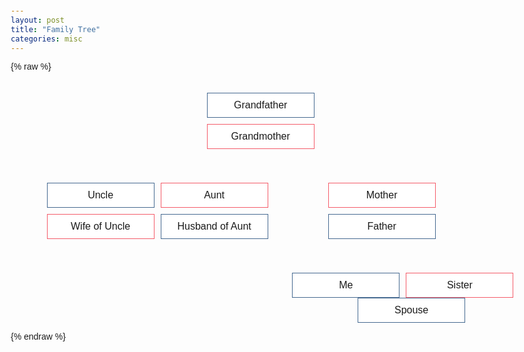 ```yaml
---
layout: post
title: "Family Tree"
categories: misc
---
```


{% raw %}
<html lang="en">
<head>
  <meta charset="UTF-8">
  <meta name="viewport" content="width=device-width, initial-scale=1.0">
  <title>Family Tree</title>
  <style>
    body {
      font-family: Arial, sans-serif;
      margin: 20px;
    }

    .tree {
      display: flex;
      justify-content: center;
      align-items: center;
      height: 90vh;
      margin-top: 20vh;
    }

    .person {
      border: 1px solid black;
      padding: 10px;
      min-width: 150px;
      background-color: #FFFFFF;
      display: inline-block;
    }

    .person.female {
      border-color: #F45B69;
    }

    .person.male {
      border-color: #456990;
    }

    .person div {
      text-align: center;
    }

    .person .name {
      font-size: 16px;
    }

    .person .parentDrop, .person .spouseDrop, .person .childDrop {
      border: 1px dashed #000000;
      width: auto;
      min-width: 80px;
      min-height: 80px;
      display: inline-block;
      vertical-align: top;
      position: relative;
      padding-top: 15px;
    }

    .person .parentDrop>span,
    .person .spouseDrop>span,
    .person .childDrop>span {
      position: absolute;
      top: 2px;
      left: 2px;
      font-weight: bold;
    }

    .parentDrop>.person,
    .spouseDrop>.person,
    .childDrop>.person {
      margin-top: 20px;
    }

    .tree ul {
      padding-top: 20px;
      position: relative;
      transition: all 0.5s;
      -webkit-transition: all 0.5s;
      -moz-transition: all 0.5s;
    }

    .tree li {
      display: table-cell;
      text-align: center;
      list-style-type: none;
      position: relative;
      padding: 20px 5px 0 5px;
      transition: all 0.5s;
      -webkit-transition: all 0.5s;
      -moz-transition: all 0.5s;
    }

    .tree li::before, .tree li::after {
      content: '';
      position: absolute;
      top: 0;
      right: 50%;
      border-top: 1px solid #ccc;
      width: 50%;
      height: 20px;
    }

    .tree li::after {
      right: auto;
      left: 50%;
      border-left: 1px solid #ccc;
    }

    .tree li:only-child::after, .tree li:only-child::before {
      display: none;
    }

    .tree li:only-child {
      padding-top: 0;
    }

    .tree li:first-child::before, .tree li:last-child::after {
      border: 0 none;
    }

    .tree li:last-child::before {
      border-right: 1px solid #ccc;
      border-radius: 0 5px 0 0;
      -webkit-border-radius: 0 5px 0 0;
      -moz-border-radius: 0 5px 0 0;
    }

    .tree li:first-child::after {
      border-radius: 5px 0 0 0;
      -webkit-border-radius: 5px 0 0 0;
      -moz-border-radius: 5px 0 0 0;
    }

    .tree ul ul::before {
      content: '';
      position: absolute;
      top: 0;
      left: 50%;
      border-left: 1px solid #ccc;
      width: 0;
      height: 20px;
    }

    .tree li .parent {
      transition: all 0.5s;
      -webkit-transition: all 0.5s;
      -moz-transition: all 0.5s;
      margin-top: 10px;
    }

    .tree li .parent::before {
      content: '';
      position: absolute;
      top: 40px;
      left: 50%;
      border-left: 1px solid #ccc;
      border-right: 1px solid #ccc;
      width: 3px;
      height: 10px;
    }

    .tree li .family {
      position: relative;
    }

    .tree li .family .spouse {
      position:
            .absolute;
      top: 0;
      left: 50%;
      margin-left: 95px;
    }

    .tree li .family .spouse::before {
      content: '';
      position: absolute;
      top: 50%;
      left: -10px;
      border-top: 1px solid #ccc;
      border-bottom: 1px solid #ccc;
      width: 10px;
      height: 3px;
    }

    .tree li .child:hover,
    .tree li .child:hover+.parent .person,
    .tree li .parent .person:hover,
    .tree li .child:hover+.parent .person+ul li .child,
    .tree li .parent .person:hover+ul li .child {
      background: #c8e4f8;
      color: #000;
      border: 1px solid #94a0b4;
    }

    .tree li .child:hover+.parent::before,
    .tree li .child:hover+.parent .person+ul li::after,
    .tree li .parent .person:hover+ul li::after,
    .tree li .child:hover+.parent .person+ul li::before,
    .tree li .parent .person:hover+ul li::before,
    .tree li .child:hover+.parent .person+ul::before,
    .tree li .parent .person:hover+ul::before,
    .tree li .child:hover+.parent .person+ul ul::before,
    .tree li .parent .person:hover+ul ul::before {
      border-color: #94a0b4;
    }
  </style>
</head>
<body>

  <div class="tree">
    <ul>
      <li>
        <div class="family">
          <!-- Example family structure -->
          <div class="person child male">
            <div class="name">Grandfather</div>
          </div>
          <div class="parent">
            <div class="person female">
              <div class="name">Grandmother</div>
            </div>
            <ul>
              <li>
                <div class="family" style="width: 172px">
                  <div class="person child male">
                    <div class="name">Uncle</div>
                  </div>
                  <div class="parent">
                    <div class="person female">
                      <div class="name">Wife of Uncle</div>
                    </div>
                  </div>
                </div>
              </li>
              <li>
                <div class="family" style="width: 172px">
                  <div class="person child female">
                    <div class="name">Aunt</div>
                  </div>
                  <div class="parent">
                    <div class="person male">
                      <div class="name">Husband of Aunt</div>
                    </div>
                  </div>
                </div>
              </li>
              <li>
                <div class="family" style="width: 344px">
                  <div class="person child female">
                    <div class="name">Mother</div>
                  </div>
                  <div class="parent">
                    <div class="person male">
                      <div class="name">Father</div>
                    </div>
                    <ul>
                      <li>
                        <div class="person child male">
                          <div class="name">Me</div>
                        </div>
                      </li>
                      <li>
                        <div class="person child female">
                          <div class="name">Sister</div>
                        </div>
                      </li>
                    </ul>
                  </div>
                  <div class="person spouse male">
                    <div class="name">Spouse</div>
                  </div>
                </div>
              </li>
            </ul>
          </div>
        </div>
      </li>
    </ul>
  </div>

</body>
</html>
{% endraw %}
